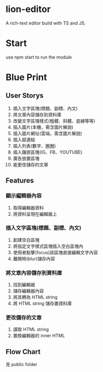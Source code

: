 # lion-editor

A rich-text editor build with TS and JS.

# Start

use npm start to run the module

# Blue Print

## User Storys

1. 插入文字區塊(標題、副標、內文)
2. 將文章內容儲存到資料庫
3. 改變文字區塊樣式(粗體、斜體、底線等等)
4. 插入圖片(本機，需含圖片解說)
5. 插入圖片網址(雲端，需含圖片解說)
6. 插入超連結
7. 插入列表(數字、圈圈)
8. 插入鑲嵌區塊(IG、FB、YOUTUBE)
9. 廣告放置區塊
10. 能更改儲存的文章

## Features

### 顯示編輯器內容

1. 取得編輯器資料
2. 將資料呈現在編輯器上

### 插入文字區塊(標題、副標、內文)

1. 創建空白區塊
2. 將指定文字樣式區塊插入空白區塊內
3. 使用者點擊(focus)該區塊直接編輯文字內容
4. 離開時(blur)儲存內容

### 將文章內容儲存到資料庫

1. 找到編輯器
2. 儲存編輯器內容
3. 將其轉為 HTML string
4. 將 HTML string 儲存置資料庫

### 更改儲存的文章

1. 讀取 HTML string
2. 置換編輯器的 inner HTML

## Flow Chart

見 public folder
